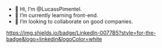 - 👋 Hi, I’m @LucassPimentel.
- 🌱 I’m currently learning front-end.
- 💞️ I’m looking to collaborate on good companies.
<!---
LucassPimentel/LucassPimentel is a ✨ special ✨ repository because its `README.md` (this file) appears on your GitHub profile.
You can click the Preview link to take a look at your changes.
--->
https://img.shields.io/badge/LinkedIn-0077B5?style=for-the-badge&logo=linkedin&logoColor=white

